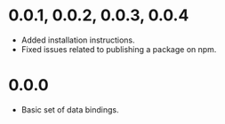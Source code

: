 # 0.0.1, 0.0.2, 0.0.3, 0.0.4
* Added installation instructions.
* Fixed issues related to publishing a package on npm.

# 0.0.0
* Basic set of data bindings.